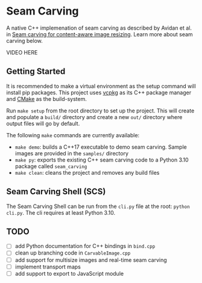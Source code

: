 # Seam Carving

A native C++ implemenation of seam carving as described by Avidan et al. in [Seam carving for
content-aware image resizing](https://doi.org/10.1145/1275808.1276390). Learn more about seam carving below.

VIDEO HERE

## Getting Started

It is recommended to make a virtual environment as the setup command will install pip packages.
This project uses [vcpkg](https://github.com/microsoft/vcpkg) as its C++ package manager and
[CMake](https://cmake.org) as the build-system.

Run `make setup` from the root directory to set up the project. This will create and populate a `build/` directory and create a new `out/` directory where output files will
go by default.

The following `make` commands are currently available:

- `make demo`: builds a C++17 executable to demo seam carving. Sample images are provided in the
`samples/` directory
- `make py`: exports the existing C++ seam carving code to a Python 3.10 package called `seam_carving`
- `make clean`: cleans the project and removes any build files

## Seam Carving Shell (SCS)

The Seam Carving Shell can be run from the `cli.py` file at the root: `python cli.py`. The cli
requires at least Python 3.10.

## TODO

- [ ] add Python documentation for C++ bindings in `bind.cpp`
- [ ] clean up branching code in `CarvableImage.cpp`
- [ ] add support for multisize images and real-time seam carving
- [ ] implement transport maps
- [ ] add support to export to JavaScript module
